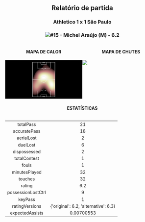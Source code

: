 <h2 style="text-align: center;">Relatório de partida</h3>

<h3 style="text-align: center;">Athletico 1 x 1 São Paulo</h3>

<h3 style="text-align: center;"><img src="https://api.sofascore.com/api/v1/player/924857/image">#15 - Michel Araújo (M) - 6.2</h3>

<div style="text-align: left; display: grid; grid-template-columns: 1fr 1fr;">
  <div>
    <h4 style="text-align: center;">MAPA DE CALOR</h3>
    <img src=../players/heatmaps/11067503_924857.png>
</div>
  <div>
    <h4 style="text-align: center;">MAPA DE CHUTES</h3>
    <img src=../players/shotmaps/11067503_924857.png>
  </div>
</div>

<h4 style="text-align: center;">ESTATÍSTICAS</h3>
<div style="text-align: center; display: grid; grid-template-columns: 1fr;">
  <div>
    <table>
        <tr>
            <td>totalPass
            </td>
            <td>21
            </td>
        </tr><tr>
            <td>accuratePass
            </td>
            <td>18
            </td>
        </tr><tr>
            <td>aerialLost
            </td>
            <td>2
            </td>
        </tr><tr>
            <td>duelLost
            </td>
            <td>6
            </td>
        </tr><tr>
            <td>dispossessed
            </td>
            <td>2
            </td>
        </tr><tr>
            <td>totalContest
            </td>
            <td>1
            </td>
        </tr><tr>
            <td>fouls
            </td>
            <td>1
            </td>
        </tr><tr>
            <td>minutesPlayed
            </td>
            <td>32
            </td>
        </tr><tr>
            <td>touches
            </td>
            <td>32
            </td>
        </tr><tr>
            <td>rating
            </td>
            <td>6.2
            </td>
        </tr><tr>
            <td>possessionLostCtrl
            </td>
            <td>9
            </td>
        </tr><tr>
            <td>keyPass
            </td>
            <td>1
            </td>
        </tr><tr>
            <td>ratingVersions
            </td>
            <td>{'original': 6.2, 'alternative': 6.3}
            </td>
        </tr><tr>
            <td>expectedAssists
            </td>
            <td>0.00700553
            </td>
        </tr>
        </table>
</div>